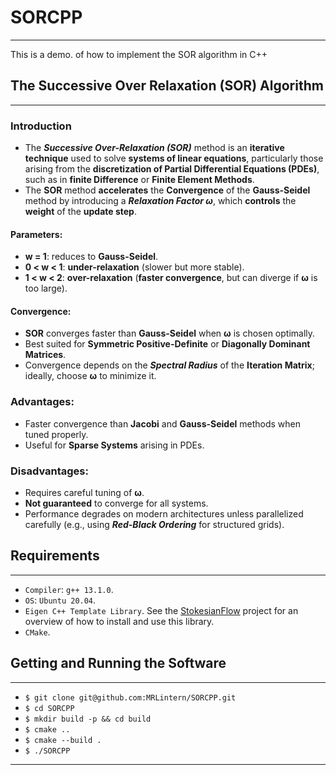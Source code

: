 # SORCPP
---
This is a demo. of how to implement the SOR algorithm in C++

## The Successive Over Relaxation (SOR) Algorithm
---
### Introduction

* The ___Successive Over-Relaxation (SOR)___ method is an __iterative technique__ used to solve __systems of linear equations__, particularly those arising from the __discretization of Partial Differential Equations (PDEs)__, such as in __finite Difference__ or __Finite Element Methods__.
* The __SOR__ method __accelerates__ the __Convergence__ of the __Gauss-Seidel__ method by introducing a ___Relaxation Factor ω___, which __controls__ the __weight__ of the __update step__.

#### Parameters:
* __w = 1__: reduces to __Gauss-Seidel__.
* __0 < w < 1__: __under-relaxation__ (slower but more stable).
* __1 < w < 2__: __over-relaxation__ (__faster convergence__, but can diverge if __ω__ is too large).

#### Convergence:
* __SOR__ converges faster than __Gauss-Seidel__ when __ω__ is chosen optimally.
* Best suited for __Symmetric Positive-Definite__ or __Diagonally Dominant Matrices__.
* Convergence depends on the ___Spectral Radius___ of the __Iteration Matrix__; ideally, choose __ω__ to minimize it.

### Advantages:
* Faster convergence than __Jacobi__ and __Gauss-Seidel__ methods when tuned properly.
* Useful for __Sparse Systems__ arising in PDEs.

### Disadvantages:

* Requires careful tuning of __ω__.
* __Not guaranteed__ to converge for all systems.
* Performance degrades on modern architectures unless parallelized carefully (e.g., using ___Red-Black Ordering___ for structured grids).

## Requirements
---
* `Compiler`: `g++ 13.1.0`.
* `OS`: `Ubuntu 20.04`.
* `Eigen C++ Template Library`. See the [StokesianFlow](https://github.com/MRLintern/StokesianFlow) project for an overview of how to install and use this library.
* `CMake`.

## Getting and Running the Software
---

* `$ git clone git@github.com:MRLintern/SORCPP.git`
* `$ cd SORCPP`
* `$ mkdir build -p && cd build`
* `$ cmake ..`
* `$ cmake --build .`
* `$ ./SORCPP`
---

